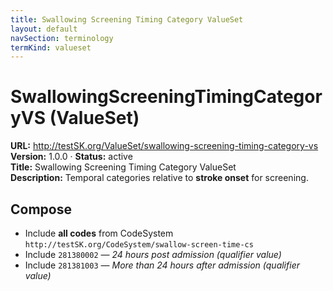 ```yaml
---
title: Swallowing Screening Timing Category ValueSet
layout: default
navSection: terminology
termKind: valueset
---
```


# SwallowingScreeningTimingCategoryVS (ValueSet)

**URL:** http://testSK.org/ValueSet/swallowing-screening-timing-category-vs  
**Version:** 1.0.0 · **Status:** active  
**Title:** Swallowing Screening Timing Category ValueSet  
**Description:** Temporal categories relative to **stroke onset** for screening.

## Compose
- Include **all codes** from CodeSystem `http://testSK.org/CodeSystem/swallow-screen-time-cs`  
- Include `281380002` — *24 hours post admission (qualifier value)*  
- Include `281381003` — *More than 24 hours after admission (qualifier value)*
